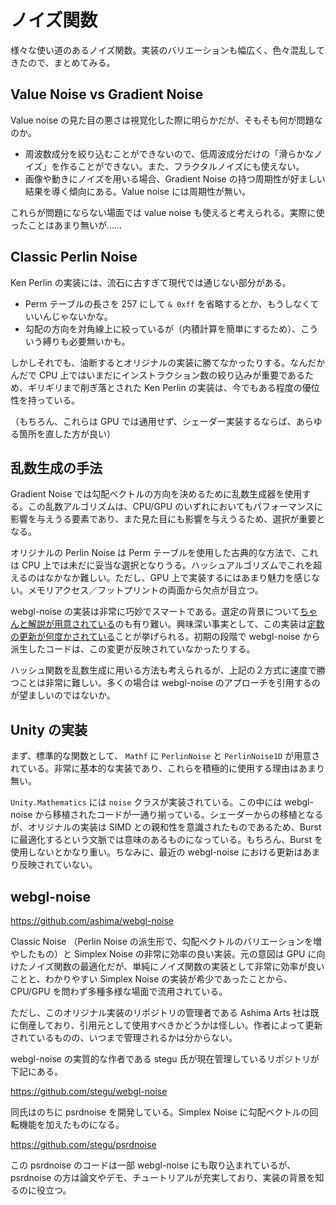 # ノイズ関数

様々な使い道のあるノイズ関数。実装のバリエーションも幅広く、色々混乱してきたので、まとめてみる。

## Value Noise vs Gradient Noise

Value noise の見た目の悪さは視覚化した際に明らかだが、そもそも何が問題なのか。

- 周波数成分を絞り込むことができないので、低周波成分だけの「滑らかなノイズ」を作ることができない。また、フラクタルノイズにも使えない。
- 画像や動きにノイズを用いる場合、Gradient Noise の持つ周期性が好ましい結果を導く傾向にある。Value noise には周期性が無い。

これらが問題にならない場面では value noise も使えると考えられる。実際に使ったことはあまり無いが……

## Classic Perlin Noise

Ken Perlin の実装には、流石に古すぎて現代では通じない部分がある。

- Perm テーブルの長さを 257 にして `& 0xff` を省略するとか、もうしなくていいんじゃないかな。
- 勾配の方向を対角線上に絞っているが（内積計算を簡単にするため）、こういう縛りも必要無いかも。

しかしそれでも、油断するとオリジナルの実装に勝てなかったりする。なんだかんだで CPU 上ではいまだにインストラクション数の絞り込みが重要であるため、ギリギリまで削ぎ落とされた Ken Perlin の実装は、今でもある程度の優位性を持っている。

（もちろん、これらは GPU では通用せず、シェーダー実装するならば、あらゆる箇所を直した方が良い）

## 乱数生成の手法

Gradient Noise では勾配ベクトルの方向を決めるために乱数生成器を使用する。この乱数アルゴリズムは、CPU/GPU のいずれにおいてもパフォーマンスに影響を与えうる要素であり、また見た目にも影響を与えうるため、選択が重要となる。

オリジナルの Perlin Noise は Perm テーブルを使用した古典的な方法で、これは CPU 上では未だに妥当な選択となりうる。ハッシュアルゴリズムでこれを超えるのはなかなか難しい。ただし、GPU 上で実装するにはあまり魅力を感じない。メモリアクセス／フットプリントの両面から欠点が目立つ。

webgl-noise の実装は非常に巧妙でスマートである。選定の背景について[ちゃんと解説が用意されている](https://github.com/stegu/psrdnoise/tree/main/article)のも有り難い。興味深い事実として、この実装は[定数の更新が何度かされている](https://github.com/stegu/webgl-noise/commit/c008e21d3df2ab0b45aaa0c86df4a817ad6b95d4)ことが挙げられる。初期の段階で webgl-noise から派生したコードは、この変更が反映されていなかったりする。

ハッシュ関数を乱数生成に用いる方法も考えられるが、上記の２方式に速度で勝つことは非常に難しい。多くの場合は webgl-noise のアプローチを引用するのが望ましいのではないか。

## Unity の実装

まず、標準的な関数として、 `Mathf` に `PerlinNoise` と `PerlinNoise1D` が用意されている。非常に基本的な実装であり、これらを積極的に使用する理由はあまり無い。

`Unity.Mathematics` には `noise` クラスが実装されている。この中には webgl-noise から移植されたコードが一通り揃っている。シェーダーからの移植となるが、オリジナルの実装は SIMD との親和性を意識されたものであるため、Burst に最適化するという文脈では意味のあるものになっている。もちろん、Burst を使用しないとかなり重い。ちなみに、最近の webgl-noise における更新はあまり反映されていない。

## webgl-noise

https://github.com/ashima/webgl-noise

Classic Noise （Perlin Noise の派生形で、勾配ベクトルのバリエーションを増やしたもの）と Simplex Noise の非常に効率の良い実装。元の意図は GPU に向けたノイズ関数の最適化だが、単純にノイズ関数の実装として非常に効率が良いことと、わかりやすい Simplex Noise の実装が希少であったことから、CPU/GPU を問わず多種多様な場面で流用されている。

ただし、このオリジナル実装のリポジトリの管理者である Ashima Arts 社は既に倒産しており、引用元として使用すべきかどうかは怪しい。作者によって更新されているものの、いつまで管理されるかは分からない。

webgl-noise の実質的な作者である stegu 氏が現在管理しているリポジトリが下記にある。

https://github.com/stegu/webgl-noise

同氏はのちに psrdnoise を開発している。Simplex Noise に勾配ベクトルの回転機能を加えたものになる。

https://github.com/stegu/psrdnoise

この psrdnoise のコードは一部 webgl-noise にも取り込まれているが、psrdnoise の方は論文やデモ、チュートリアルが充実しており、実装の背景を知るのに役立つ。
